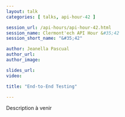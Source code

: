 ```yaml
---
layout: talk
categories: [ talks, api-hour-42 ]

session_url: /api-hours/api-hour-42.html
session_name: Clermont'ech API Hour &#35;42
session_short_name: "&#35;42"

author: Jeanella Pascual
author_url: 
author_image: 

slides_url:
video:

title: "End-to-End Testing"

---
```


Description à venir

